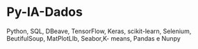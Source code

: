 # Py-IA-Dados
Python, SQL, DBeave, TensorFlow, Keras, scikit-learn, Selenium,  BeutifulSoup,  MatPlotLIb, Seabor,K- means, Pandas e Nunpy
